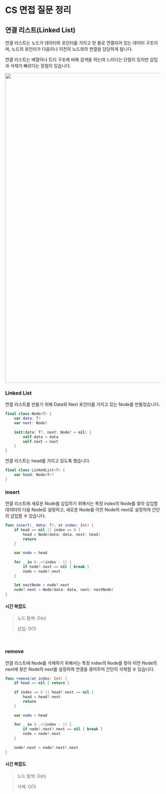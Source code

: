 # CS 면접 질문 정리

## 연결 리스트(Linked List)

연결 리스트는 노드가 데이터와 포인터를 가지고 한 줄로 연결되어 있는 데이터 구조이며, 노드의 포인터가 다음이나 이전의 노드와의 연결을 담당하게 됩니다.

연결 리스트는 배열이나 트리 구조에 비해 검색을 하는데 느리다는 단점이 있지만 삽입과 삭제가 빠르다는 장점이 있습니다.

<img src = "https://github.com/h-suo/CS-Interview/assets/109963294/a09b6af8-e505-477d-8046-55b5a4acdd46" width ="1000">

### Linked List

연결 리스트를 만들기 위해 Data와 Next 포인터를 가지고 있는 Node를 만들었습니다.

```swift
final class Node<T> {
    var data: T?
    var next: Node?
    
    init(data: T?, next: Node? = nil) {
        self.data = data
        self.next = next
    }
}
```

연결 리스트는 head를 가지고 있도록 했습니다.

```swift
final class LinkedList<T> {
    var head: Node<T>?
}
```

### insert

연결 리스트에 새로운 Node를 삽입하기 위해서는 특정 index의 Node를 찾아 삽입할 데이터의 다음 Node로 설정하고, 새로운 Node를 이전 Node의 next로 설정하여 간단히 삽입할 수 있습니다.

```swift
func insert(_ data: T?, at index: Int) {
    if head == nil || index == 0 {
        head = Node(data: data, next: head)
        return
    }
    
    var node = head
    
    for _ in 0..<(index - 1) {
        if node?.next == nil { break }
        node = node?.next
    }
    
    let nextNode = node?.next
    node?.next = Node(data: data, next: nextNode)
}
```

#### 시간 복잡도

> 노드 탐색: O(n)
> 
> 삽입: O(1)

<br>

### remove

연결 리스트에 Node를 삭제하기 위해서는 특정 index의 Node를 찾아 이전 Node의 next에 찾은 Node의 next를 설정하여 연결을 끊어주어 간단히 삭제할 수 있습니다.

```swift
func remove(at index: Int) {
    if head == nil { return }
    
    if index == 0 || head?.next == nil {
        head = head?.next
        return
    }
    
    var node = head
    
    for _ in 0..<(index - 1) {
        if node?.next?.next == nil { break }
        node = node?.next
    }
    
    node?.next = node?.next?.next
}
```

#### 시간 복잡도

> 노드 탐색: O(n)
> 
> 삭제: O(1)
